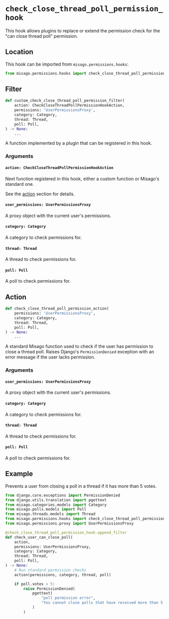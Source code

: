 # `check_close_thread_poll_permission_hook`

This hook allows plugins to replace or extend the permission check for the "can close thread poll" permission.


## Location

This hook can be imported from `misago.permissions.hooks`:

```python
from misago.permissions.hooks import check_close_thread_poll_permission_hook
```


## Filter

```python
def custom_check_close_thread_poll_permission_filter(
    action: CheckCloseThreadPollPermissionHookAction,
    permissions: 'UserPermissionsProxy',
    category: Category,
    thread: Thread,
    poll: Poll,
) -> None:
    ...
```

A function implemented by a plugin that can be registered in this hook.


### Arguments

#### `action: CheckCloseThreadPollPermissionHookAction`

Next function registered in this hook, either a custom function or Misago's standard one.

See the [action](#action) section for details.


#### `user_permissions: UserPermissionsProxy`

A proxy object with the current user's permissions.


#### `category: Category`

A category to check permissions for.


#### `thread: Thread`

A thread to check permissions for.


#### `poll: Poll`

A poll to check permissions for.


## Action

```python
def check_close_thread_poll_permission_action(
    permissions: 'UserPermissionsProxy',
    category: Category,
    thread: Thread,
    poll: Poll,
) -> None:
    ...
```

A standard Misago function used to check if the user has permission to close a thread poll. Raises Django's `PermissionDenied` exception with an error message if the user lacks permission.


### Arguments

#### `user_permissions: UserPermissionsProxy`

A proxy object with the current user's permissions.


#### `category: Category`

A category to check permissions for.


#### `thread: Thread`

A thread to check permissions for.


#### `poll: Poll`

A poll to check permissions for.


## Example

Prevents a user from closing a poll in a thread if it has more than 5 votes.

```python
from django.core.exceptions import PermissionDenied
from django.utils.translation import pgettext
from misago.categories.models import Category
from misago.polls.models import Poll
from misago.threads.models import Thread
from misago.permissions.hooks import check_close_thread_poll_permission_hook
from misago.permissions.proxy import UserPermissionsProxy

@check_close_thread_poll_permission_hook.append_filter
def check_user_can_close_poll(
    action,
    permissions: UserPermissionsProxy,
    category: Category,
    thread: Thread,
    poll: Poll,
) -> None:
    # Run standard permission checks
    action(permissions, category, thread, poll)

    if poll.votes > 5:
        raise PermissionDenied(
            pgettext(
                "poll permission error",
                "You cannot close polls that have received more than 5 votes."
            )
        )
```